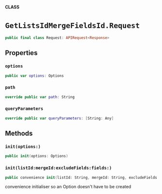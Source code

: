 **CLASS**

# `GetListsIdMergeFieldsId.Request`

```swift
public final class Request: APIRequest<Response>
```

## Properties
### `options`

```swift
public var options: Options
```

### `path`

```swift
override public var path: String
```

### `queryParameters`

```swift
override public var queryParameters: [String: Any]
```

## Methods
### `init(options:)`

```swift
public init(options: Options)
```

### `init(listId:mergeId:excludeFields:fields:)`

```swift
public convenience init(listId: String, mergeId: String, excludeFields: [String]? = nil, fields: [String]? = nil)
```

convenience initialiser so an Option doesn't have to be created

